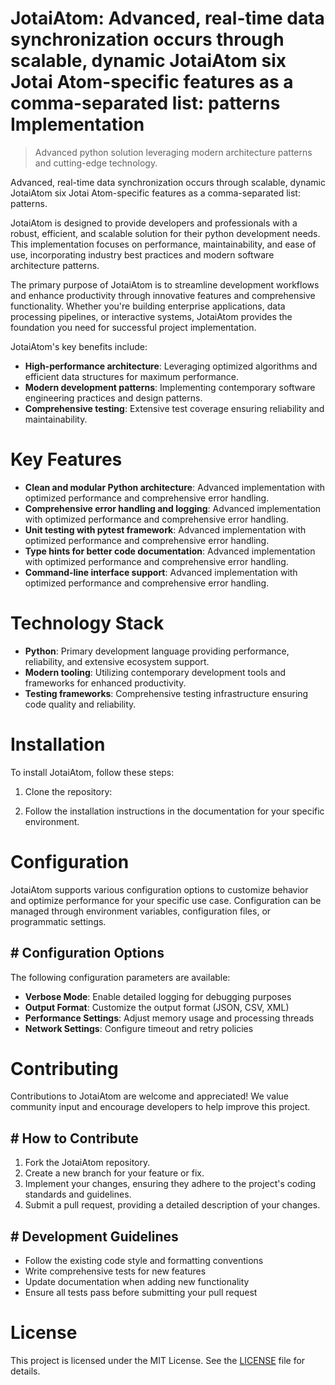 
# JotaiAtom: Advanced, real-time data synchronization occurs through scalable, dynamic JotaiAtom six Jotai Atom-specific features as a comma-separated list: patterns Implementation
> Advanced python solution leveraging modern architecture patterns and cutting-edge technology.

Advanced, real-time data synchronization occurs through scalable, dynamic JotaiAtom six Jotai Atom-specific features as a comma-separated list: patterns.

JotaiAtom is designed to provide developers and professionals with a robust, efficient, and scalable solution for their python development needs. This implementation focuses on performance, maintainability, and ease of use, incorporating industry best practices and modern software architecture patterns.

The primary purpose of JotaiAtom is to streamline development workflows and enhance productivity through innovative features and comprehensive functionality. Whether you're building enterprise applications, data processing pipelines, or interactive systems, JotaiAtom provides the foundation you need for successful project implementation.

JotaiAtom's key benefits include:

* **High-performance architecture**: Leveraging optimized algorithms and efficient data structures for maximum performance.
* **Modern development patterns**: Implementing contemporary software engineering practices and design patterns.
* **Comprehensive testing**: Extensive test coverage ensuring reliability and maintainability.

# Key Features

* **Clean and modular Python architecture**: Advanced implementation with optimized performance and comprehensive error handling.
* **Comprehensive error handling and logging**: Advanced implementation with optimized performance and comprehensive error handling.
* **Unit testing with pytest framework**: Advanced implementation with optimized performance and comprehensive error handling.
* **Type hints for better code documentation**: Advanced implementation with optimized performance and comprehensive error handling.
* **Command-line interface support**: Advanced implementation with optimized performance and comprehensive error handling.

# Technology Stack

* **Python**: Primary development language providing performance, reliability, and extensive ecosystem support.
* **Modern tooling**: Utilizing contemporary development tools and frameworks for enhanced productivity.
* **Testing frameworks**: Comprehensive testing infrastructure ensuring code quality and reliability.

# Installation

To install JotaiAtom, follow these steps:

1. Clone the repository:


2. Follow the installation instructions in the documentation for your specific environment.

# Configuration

JotaiAtom supports various configuration options to customize behavior and optimize performance for your specific use case. Configuration can be managed through environment variables, configuration files, or programmatic settings.

## # Configuration Options

The following configuration parameters are available:

* **Verbose Mode**: Enable detailed logging for debugging purposes
* **Output Format**: Customize the output format (JSON, CSV, XML)
* **Performance Settings**: Adjust memory usage and processing threads
* **Network Settings**: Configure timeout and retry policies

# Contributing

Contributions to JotaiAtom are welcome and appreciated! We value community input and encourage developers to help improve this project.

## # How to Contribute

1. Fork the JotaiAtom repository.
2. Create a new branch for your feature or fix.
3. Implement your changes, ensuring they adhere to the project's coding standards and guidelines.
4. Submit a pull request, providing a detailed description of your changes.

## # Development Guidelines

* Follow the existing code style and formatting conventions
* Write comprehensive tests for new features
* Update documentation when adding new functionality
* Ensure all tests pass before submitting your pull request

# License

This project is licensed under the MIT License. See the [LICENSE](https://github.com/demaagro/JotaiAtom/blob/main/LICENSE) file for details.

